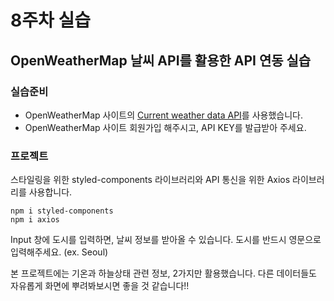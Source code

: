 # 8주차 실습

## OpenWeatherMap 날씨 API를 활용한 API 연동 실습

### 실습준비

- OpenWeatherMap 사이트의 [Current weather data API](https://openweathermap.org/current)를 사용했습니다.
- OpenWeatherMap 사이트 회원가입 해주시고, API KEY를 발급받아 주세요.

### 프로젝트

스타일링을 위한 styled-components 라이브러리와 API 통신을 위한 Axios 라이브러리를 사용합니다.

```
npm i styled-components
npm i axios
```

Input 창에 도시를 입력하면, 날씨 정보를 받아올 수 있습니다. 도시를 반드시 영문으로 입력해주세요. (ex. Seoul)

본 프로젝트에는 기온과 하늘상태 관련 정보, 2가지만 활용했습니다. 다른 데이터들도 자유롭게 화면에 뿌려봐보시면 좋을 것 같습니다!!
